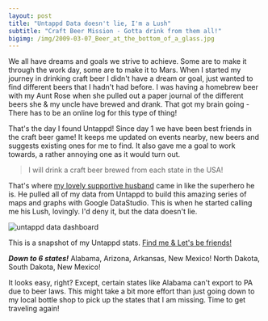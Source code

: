 ```yaml
---
layout: post
title: "Untappd Data doesn't lie, I'm a Lush"
subtitle: "Craft Beer Mission - Gotta drink from them all!"
bigimg: /img/2009-03-07_Beer_at_the_bottom_of_a_glass.jpg
---
```


We all have dreams and goals we strive to achieve. Some are to make it through the work day, some are to make it to Mars. When I started my journey in drinking craft beer I didn't have a dream or goal, just wanted to find different beers that I hadn't had before. I was having a homebrew beer with my Aunt Rose when she pulled out a paper journal of the different beers she & my uncle have brewed and drank.  That got my brain going - There has to be an online log for this type of thing!  

That's the day I found Untappd! Since day 1 we have been best friends in the craft beer game! It keeps me updated on events nearby, new
beers and suggests existing ones for me to find.  It also gave me a goal to work towards, a rather annoying one as it would turn out. 
 
> I will drink a craft beer brewed from each state in the USA!

That's where [my lovely supportive husband](https://twitter.com/buhakmeh) came in like the superhero he is.  He pulled all of my data from Untappd to build this amazing 
series of maps and graphs with Google DataStudio.  This is when he started calling me his Lush, lovingly.  I'd deny it, but the data 
doesn't lie. 

![untappd data dashboard](https://nicoleabuhakmeh.github.io/img/untappddata.png)

This is a snapshot of my Untappd stats.  [Find me & Let's be friends!](https://untappd.com/user/Nicoleabuhakmeh)

***Down to 6 states!*** Alabama, Arizona, Arkansas, New Mexico! North Dakota, South Dakota, New Mexico! 

It looks easy, right?  Except, certain states like Alabama can't export to PA due to beer laws.  This might take a bit more effort than 
just going down to my local bottle shop to pick up the states that I am missing.  Time to get traveling again! 
